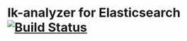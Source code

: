 # Ik-analyzer for Elasticsearch [![Build Status](https://travis-ci.org/travis-ci/travis-build.png?branch=master)](https://travis-ci.org/travis-ci/travis-build)



